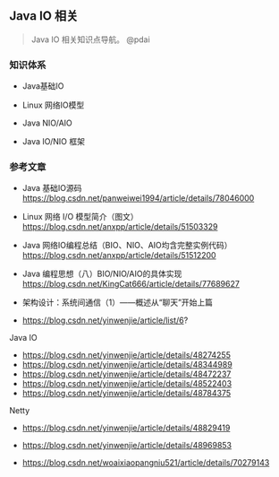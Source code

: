 ## Java IO 相关
> Java IO 相关知识点导航。 @pdai

### 知识体系
+ Java基础IO

+ Linux 网络IO模型

+ Java NIO/AIO

+ Java IO/NIO 框架

### 参考文章

+ Java 基础IO源码 https://blog.csdn.net/panweiwei1994/article/details/78046000

+ Linux 网络 I/O 模型简介（图文）https://blog.csdn.net/anxpp/article/details/51503329

+ Java 网络IO编程总结（BIO、NIO、AIO均含完整实例代码） https://blog.csdn.net/anxpp/article/details/51512200

+ Java 编程思想（八）BIO/NIO/AIO的具体实现 https://blog.csdn.net/KingCat666/article/details/77689627

+ 架构设计：系统间通信（1）——概述从“聊天”开始上篇
+ https://blog.csdn.net/yinwenjie/article/list/6?

Java IO
+ https://blog.csdn.net/yinwenjie/article/details/48274255
+ https://blog.csdn.net/yinwenjie/article/details/48344989
+ https://blog.csdn.net/yinwenjie/article/details/48472237
+ https://blog.csdn.net/yinwenjie/article/details/48522403
+ https://blog.csdn.net/yinwenjie/article/details/48784375

Netty
+ https://blog.csdn.net/yinwenjie/article/details/48829419
+ https://blog.csdn.net/yinwenjie/article/details/48969853

+ https://blog.csdn.net/woaixiaopangniu521/article/details/70279143

